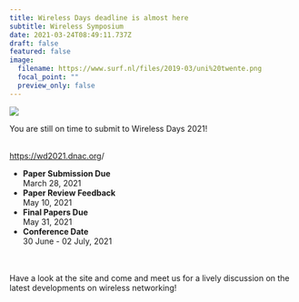 ```yaml
---
title: Wireless Days deadline is almost here
subtitle: Wireless Symposium
date: 2021-03-24T08:49:11.737Z
draft: false
featured: false
image:
  filename: https://www.surf.nl/files/2019-03/uni%20twente.png
  focal_point: ""
  preview_only: false
---
```

![](https://wd2021.dnac.org/wp-content/uploads/2020/09/cropped-eiffel-tower-2000717_1920.jpg)

You are still on time to submit to Wireless Days 2021!

\
<https://wd2021.dnac.org>/

* **Paper Submission Due**\
  March 28, 2021
* **Paper Review Feedback**\
  May 10, 2021
* **Final Papers Due**\
  May 31, 2021
* **Conference Date**\
  30 June - 02 July, 2021

\
\
Have a look at the site and come and meet us for a lively discussion on the latest developments on wireless networking!